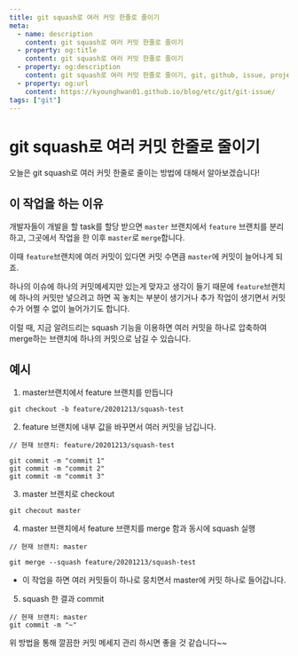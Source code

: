```yaml
---
title: git squash로 여러 커밋 한줄로 줄이기
meta:
  - name: description
    content: git squash로 여러 커밋 한줄로 줄이기
  - property: og:title
    content: git squash로 여러 커밋 한줄로 줄이기
  - property: og:description
    content: git squash로 여러 커밋 한줄로 줄이기, git, github, issue, projects, milestone
  - property: og:url
    content: https://kyounghwan01.github.io/blog/etc/git/git-issue/
tags: ["git"]
---
```


# git squash로 여러 커밋 한줄로 줄이기

오늘은 git squash로 여러 커밋 한줄로 줄이는 방법에 대해서 알아보겠습니다!

## 이 작업을 하는 이유

개발자들이 개발을 할 task를 할당 받으면 `master` 브랜치에서 `feature` 브랜치를 분리하고, 그곳에서 작업을 한 이후 `master`로 `merge`합니다.

이때 `feature`브랜치에 여러 커밋이 있다면 커밋 수면큼 `master`에 커밋이 늘어나게 되죠.

하나의 이슈에 하나의 커밋메세지만 있는게 맞자고 생각이 들기 때문에 `feature`브랜치에 하나의 커밋만 넣으려고 하면 꼭 놓치는 부분이 생기거나 추가 작업이 생기면서 커밋 수가 어쩔 수 없이 늘어가기도 합니다.

이럴 때, 지금 알려드리는 squash 기능을 이용하면 여러 커밋을 하나로 압축하여 merge하는 브랜치에 하나의 커밋으로 남길 수 있습니다.

## 예시

1. master브랜치에서 feature 브랜치를 만듭니다

```
git checkout -b feature/20201213/squash-test
```

2. feature 브랜치에 내부 값을 바꾸면서 여러 커밋을 남깁니다.

```
// 현재 브랜치: feature/20201213/squash-test

git commit -m "commit 1"
git commit -m "commit 2"
git commit -m "commit 3"
```

3. master 브랜치로 checkout

```
git checout master
```

4. master 브랜치에서 feature 브랜치를 merge 함과 동시에 squash 실행

```
// 현재 브랜치: master

git merge --squash feature/20201213/squash-test
```

- 이 작업을 하면 여러 커밋들이 하나로 뭉치면서 master에 커밋 하나로 들어갑니다.

5. squash 한 결과 commit

```
// 현재 브랜치: master
git commit -m "~"
```

위 방법을 통해 깔끔한 커밋 메세지 관리 하시면 좋을 것 같습니다~~

<TagLinks />

<Disqus />

